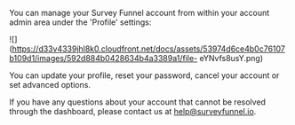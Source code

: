 You can manage your Survey Funnel account from within your account admin area
under the 'Profile' settings:  

![](https://d33v4339jhl8k0.cloudfront.net/docs/assets/53974d6ce4b0c76107b109d1/images/592d884b0428634b4a3389a1/file-
eYNvfs8usY.png)

You can update your profile, reset your password, cancel your account or set
advanced options.

If you have any questions about your account that cannot be resolved through
the dashboard, please contact us at
[help@surveyfunnel.io](mailto:mailto:help@surveyfunnel.io).


